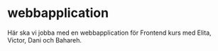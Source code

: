 # webbapplication
Här ska vi jobba med en webbapplication för Frontend kurs med Elita, Victor, Dani och Bahareh.
